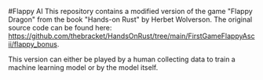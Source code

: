 #Flappy AI
This repository contains a modified version of the game "Flappy Dragon" from the book "Hands-on Rust" by Herbet Wolverson. The original source code can be found here: https://github.com/thebracket/HandsOnRust/tree/main/FirstGameFlappyAscii/flappy_bonus.

This version can either be played by a human collecting data to train a machine learning model or by the model itself.